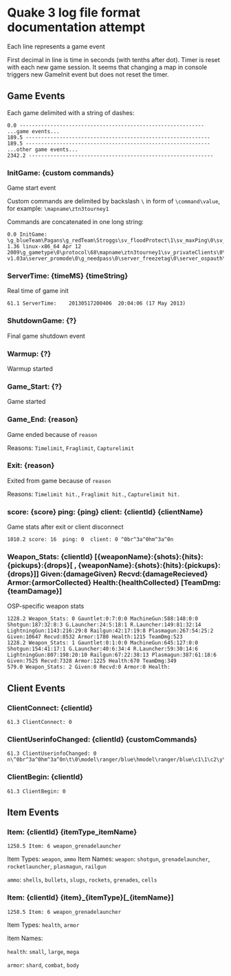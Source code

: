 Quake 3 log file format documentation attempt
=============================================

Each line represents a game event

First decimal in line is time in seconds (with tenths after dot).
Timer is reset with each new game session. It seems that changing a map in console triggers new GameInit event but does not reset the timer.

Game Events
-----------

Each game delimited with a string of dashes:

    0.0 ------------------------------------------------------------
    ...game events...
    189.5 ------------------------------------------------------------
    189.5 ------------------------------------------------------------
    ...other game events...
    2342.2 ------------------------------------------------------------

### InitGame: {custom commands}

Game start event

Custom commands are delimited by backslash `\` in form of `\command\value`, for example: `\mapname\ztn3tourney1`

Commands are concatenated in one long string:

    0.0 InitGame: \g_blueTeam\Pagans\g_redTeam\Stroggs\sv_floodProtect\1\sv_maxPing\0\sv_minPing\0\sv_maxRate\0\sv_minRate\0\sv_hostname\...yahoo...\dmflags\0\fraglimit\0\timelimit\15\sv_maxclients\64\capturelimit\0\version\ioq3 1.36 linux-x86_64 Apr 12 2009\g_gametype\0\protocol\68\mapname\ztn3tourney1\sv_privateClients\0\sv_allowDownload\0\gamename\osp\gameversion\OSP v1.03a\server_promode\0\g_needpass\0\server_freezetag\0\server_ospauth\0

### ServerTime:    {timeMS}  {timeString}

Real time of game init
    
    61.1 ServerTime:    20130517200406  20:04:06 (17 May 2013)

### ShutdownGame: {?}

Final game shutdown event

### Warmup: {?}

Warmup started

### Game_Start: {?}

Game started

### Game_End: {reason}

Game ended because of `reason`

Reasons: `Timelimit`, `Fraglimit`, `Capturelimit`

### Exit: {reason}

Exited from game because of `reason`

Reasons: `Timelimit hit.`, `Fraglimit hit.`, `Capturelimit hit.`

### score: {score}  ping: {ping}  client: {clientId} {clientName}

Game stats after exit or client disconnect

    1010.2 score: 16  ping: 0  client: 0 ^0br^3a^0hm^3a^0n

### Weapon_Stats: {clientId} [{weaponName}:{shots}:{hits}:{pickups}:{drops}[ , {weaponName}:{shots}:{hits}:{pickups}:{drops}]] Given:{damageGiven} Recvd:{damageRecieved} Armor:{armorCollected} Health:{healthCollected} [TeamDmg:{teamDamage}]

OSP-specific weapon stats
    
    1228.2 Weapon_Stats: 0 Gauntlet:0:7:0:0 MachineGun:588:148:0:0 Shotgun:187:32:8:3 G.Launcher:24:5:18:1 R.Launcher:149:81:32:14 LightningGun:1143:216:29:8 Railgun:42:17:19:8 Plasmagun:267:54:25:2 Given:10647 Recvd:8532 Armor:1780 Health:1215 TeamDmg:523
    1228.2 Weapon_Stats: 1 Gauntlet:0:1:0:0 MachineGun:645:127:0:0 Shotgun:154:41:17:1 G.Launcher:40:6:34:4 R.Launcher:59:30:14:6 LightningGun:807:198:20:10 Railgun:67:22:38:13 Plasmagun:387:61:18:6 Given:7525 Recvd:7328 Armor:1225 Health:670 TeamDmg:349
    579.0 Weapon_Stats: 2 Given:0 Recvd:0 Armor:0 Health:

Client Events
-------------

### ClientConnect: {clientId}
    
    61.3 ClientConnect: 0

### ClientUserinfoChanged: {clientId} {customCommands}

    61.3 ClientUserinfoChanged: 0 n\^0br^3a^0hm^3a^0n\t\0\model\ranger/blue\hmodel\ranger/blue\c1\1\c2\y\hc\100\w\0\l\0\rt\0\st\0

### ClientBegin: {clientId}
    
    61.3 ClientBegin: 0

Item Events
-----------

### Item: {clientId} {itemType_itemName}
    
    1258.5 Item: 6 weapon_grenadelauncher

Item Types: `weapon`, `ammo`
Item Names:
`weapon`:
`shotgun`, `grenadelauncher`, `rocketlauncher`, `plasmagun`, `railgun`

`ammo`:
`shells`, `bullets`, `slugs`, `rockets`, `grenades`, `cells`


### Item: {clientId} {item}\_{itemType}[\_{itemName}]
    
    1258.5 Item: 6 weapon_grenadelauncher

Item Types: `health`, `armor`

Item Names:

`health`:
`small`, `large`, `mega`

`armor`:
`shard`, `combat`, `body`



